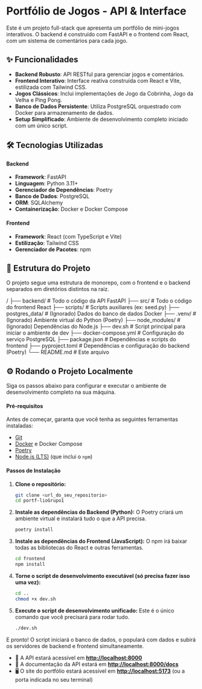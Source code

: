 # Portfólio de Jogos - API & Interface

Este é um projeto full-stack que apresenta um portfólio de mini-jogos interativos. O backend é construído com FastAPI e o frontend com React, com um sistema de comentários para cada jogo.

## ✨ Funcionalidades

- **Backend Robusto**: API RESTful para gerenciar jogos e comentários.
- **Frontend Interativo**: Interface reativa construída com React e Vite, estilizada com Tailwind CSS.
- **Jogos Clássicos**: Inclui implementações de Jogo da Cobrinha, Jogo da Velha e Ping Pong.
- **Banco de Dados Persistente**: Utiliza PostgreSQL orquestrado com Docker para armazenamento de dados.
- **Setup Simplificado**: Ambiente de desenvolvimento completo iniciado com um único script.

## 🛠️ Tecnologias Utilizadas

#### Backend
- **Framework**: FastAPI
- **Linguagem**: Python 3.11+
- **Gerenciador de Dependências**: Poetry
- **Banco de Dados**: PostgreSQL
- **ORM**: SQLAlchemy
- **Containerização**: Docker e Docker Compose

#### Frontend
- **Framework**: React (com TypeScript e Vite)
- **Estilização**: Tailwind CSS
- **Gerenciador de Pacotes**: npm

## 📂 Estrutura do Projeto

O projeto segue uma estrutura de monorepo, com o frontend e o backend separados em diretórios distintos na raiz.

/
├── backend/            # Todo o código da API FastAPI
├── src/                # Todo o código do frontend React
├── scripts/            # Scripts auxiliares (ex: seed.py)
├── postgres_data/      # (Ignorado) Dados do banco de dados Docker
├── .venv/              # (Ignorado) Ambiente virtual do Python (Poetry)
├── node_modules/       # (Ignorado) Dependências do Node.js
├── dev.sh              # Script principal para iniciar o ambiente de dev
├── docker-compose.yml  # Configuração do serviço PostgreSQL
├── package.json        # Dependências e scripts do frontend
├── pyproject.toml      # Dependências e configuração do backend (Poetry)
└── README.md           # Este arquivo


## ⚙️ Rodando o Projeto Localmente

Siga os passos abaixo para configurar e executar o ambiente de desenvolvimento completo na sua máquina.

#### Pré-requisitos
Antes de começar, garanta que você tenha as seguintes ferramentas instaladas:
* [Git](https://git-scm.com/)
* [Docker](https://www.docker.com/products/docker-desktop/) e Docker Compose
* [Poetry](https://python-poetry.org/docs/#installation)
* [Node.js (LTS)](https://nodejs.org/en) (que inclui o `npm`)

#### Passos de Instalação

1.  **Clone o repositório:**
    ```bash
    git clone <url_do_seu_repositorio>
    cd portf-lioGrupo1
    ```

2.  **Instale as dependências do Backend (Python):**
    O Poetry criará um ambiente virtual e instalará tudo o que a API precisa.
    ```bash
    poetry install
    ```

3.  **Instale as dependências do Frontend (JavaScript):**
    O npm irá baixar todas as bibliotecas do React e outras ferramentas.
    ```bash
    cd frontend
    npm install
    ```

4.  **Torne o script de desenvolvimento executável (só precisa fazer isso uma vez):**
    ```bash
    cd ..
    chmod +x dev.sh
    ```

5.  **Execute o script de desenvolvimento unificado:**
    Este é o único comando que você precisará para rodar tudo.
    ```bash
    ./dev.sh
    ```

E pronto! O script iniciará o banco de dados, o populará com dados e subirá os servidores de backend e frontend simultaneamente.

-   🔗 A API estará acessível em **[http://localhost:8000](http://localhost:8000)**
-   📖 A documentação da API estará em **[http://localhost:8000/docs](http://localhost:8000/docs)**
-   🖥️ O site do portfólio estará acessível em **[http://localhost:5173](http://localhost:5173)** (ou a porta indicada no seu terminal)
